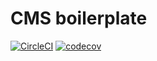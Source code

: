 # CMS boilerplate

[![CircleCI](https://circleci.com/gh/AntonLukichev/cms.svg?style=shield&circle-token=779bbd5aece403ebff957edba62bacd5bc8b7512)](https://github.com/AntonLukichev/cms)
[![codecov](https://codecov.io/gh/AntonLukichev/cms/branch/master/graph/badge.svg?token=5epmUK10kn)](https://codecov.io/gh/AntonLukichev/cms)
